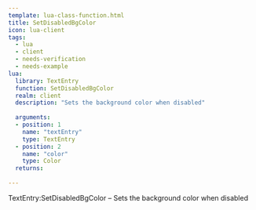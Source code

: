 ```yaml
---
template: lua-class-function.html
title: SetDisabledBgColor
icon: lua-client
tags:
  - lua
  - client
  - needs-verification
  - needs-example
lua:
  library: TextEntry
  function: SetDisabledBgColor
  realm: client
  description: "Sets the background color when disabled"
  
  arguments:
  - position: 1
    name: "textEntry"
    type: TextEntry
  - position: 2
    name: "color"
    type: Color
  returns:
    
---
```


<div class="lua__search__keywords">
TextEntry:SetDisabledBgColor &#x2013; Sets the background color when disabled
</div>
